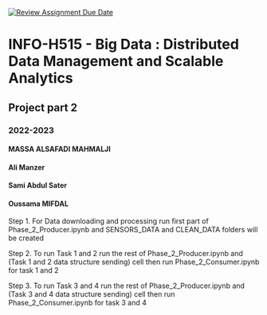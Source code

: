 [![Review Assignment Due Date](https://classroom.github.com/assets/deadline-readme-button-24ddc0f5d75046c5622901739e7c5dd533143b0c8e959d652212380cedb1ea36.svg)](https://classroom.github.com/a/TO0soX7L)

# INFO-H515 - Big Data : Distributed Data Management and Scalable Analytics
## Project part 2

### 2022-2023

#### MASSA ALSAFADI MAHMALJI
####  Ali Manzer
#### Sami Abdul Sater
#### Oussama MIFDAL

Step 1. For Data downloading and processing run first part of Phase_2_Producer.ipynb and SENSORS_DATA and CLEAN_DATA folders will be created


Step 2. To run Task 1 and 2 run the rest of Phase_2_Producer.ipynb and (Task 1 and 2 data structure sending) cell then run  Phase_2_Consumer.ipynb for task 1 and 2

Step 3. To run Task 3 and 4 run the rest of Phase_2_Producer.ipynb and (Task 3 and 4 data structure sending) cell then run  Phase_2_Consumer.ipynb for task 3 and 4

